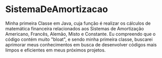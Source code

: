 # SistemaDeAmortizacao

Minha primeira Classe em Java, cuja função é realizar os cálculos de matemática financeira relacionados aos Sistemas de Amortização Americano, 
Francês, Alemão, Misto e Constante.
Eu compreendo que o código contém muito "bloat", e sendo minha primeira classe, buscarei aprimorar meus conhecimentos em busca de desenvolver códigos mais limpos
e eficientes em meus próximos projetos.
